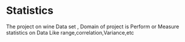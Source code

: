 # Statistics

The project on wine Data set , Domain of project is Perform or Measure statistics on Data Like range,correlation,Variance,etc
